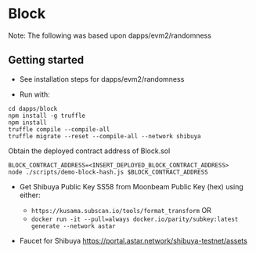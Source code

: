 # Block

Note: The following was based upon dapps/evm2/randomness

## Getting started

* See installation steps for dapps/evm2/randomness

* Run with:
```
cd dapps/block
npm install -g truffle
npm install
truffle compile --compile-all
truffle migrate --reset --compile-all --network shibuya
```
Obtain the deployed contract address of Block.sol

```
BLOCK_CONTRACT_ADDRESS=<INSERT_DEPLOYED_BLOCK_CONTRACT_ADDRESS>
node ./scripts/demo-block-hash.js $BLOCK_CONTRACT_ADDRESS
```

* Get Shibuya Public Key SS58 from Moonbeam Public Key (hex) using either:
    * `https://kusama.subscan.io/tools/format_transform` OR
    * `docker run -it --pull=always docker.io/parity/subkey:latest generate --network astar`

* Faucet for Shibuya https://portal.astar.network/shibuya-testnet/assets